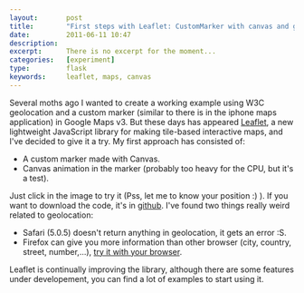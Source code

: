 ```yaml
---
layout:       post
title:        "First steps with Leaflet: CustomMarker with canvas and geolocation"
date:         2011-06-11 10:47
description:
excerpt:      There is no excerpt for the moment...
categories:   [experiment]
type:         flask
keywords:     leaflet, maps, canvas
---
```


<div class="Post-columns">
  <p>Several moths ago I wanted to create a working example using W3C geolocation and a custom marker (similar to there is in the iphone maps application) in Google Maps v3.
  But these days has appeared <a href="http://leafletjs.com/" title="Leaflet">Leaflet</a>, a new lightweight JavaScript library for making tile-based interactive maps, and I've decided to give it a try. My first approach has consisted of:</p>
  <ul>
    <li>A custom marker made with Canvas.</li>
    <li>Canvas animation in the marker (probably too heavy for the CPU, but it's a test).</li>
  </ul>
  <p>Just click in the image to try it (Pss, let me to know your position :) ). If you want to download the code, it's in <a href="https://github.com/xavijam/geolocate-point" title="GitHub">github</a>. I've found two things really weird related to geolocation:</p>
  <ul>
    <li>Safari (5.0.5) doesn't return anything in geolocation, it gets an error :S.</li>
    <li>Firefox can give you more information than other browser (city, country, street, number,...), <a href="http://davidwalsh.name/dw-content/geolocation.php" title="geo">try it with your browser</a>.</li>
  </ul>
  <p>Leaflet is continually improving the library, although there are some features under developement, you can find a lot of examples to start using it.</p>
</div>